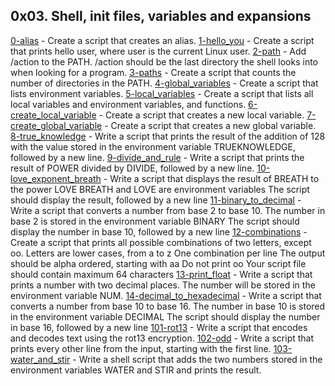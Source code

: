 ## 0x03. Shell, init files, variables and expansions
[0-alias](./0-alias) - Create a script that creates an alias.
[1-hello_you](./1-hello_you) - Create a script that prints hello user, where user is the current Linux user.
[2-path](./2-path) - Add /action to the PATH. /action should be the last directory the shell looks into when looking for a program.
[3-paths](./3-paths) - Create a script that counts the number of directories in the PATH.
[4-global_variables](./4-global_variables) - Create a script that lists environment variables.
[5-local_variables](./5-local_variables) - Create a script that lists all local variables and environment variables, and functions.
[6-create_local_variable](./6-create_local_variable) - Create a script that creates a new local variable.
[7-create_global_variable](./7-create_global_variable) - Create a script that creates a new global variable.
[8-true_knowledge](./8-true_knowledge) - Write a script that prints the result of the addition of 128 with the value stored in the environment variable TRUEKNOWLEDGE, followed by a new line.
[9-divide_and_rule](./9-divide_and_rule) - Write a script that prints the result of POWER divided by DIVIDE, followed by a new line.
[10-love_exponent_breath](./10-love_exponent_breath) - Write a script that displays the result of BREATH to the power LOVE
BREATH and LOVE are environment variables
The script should display the result, followed by a new line
[11-binary_to_decimal](./11-binary_to_decimal) - Write a script that converts a number from base 2 to base 10.
The number in base 2 is stored in the environment variable BINARY
The script should display the number in base 10, followed by a new line
[12-combinations](./12-combinations) - Create a script that prints all possible combinations of two letters, except oo.
Letters are lower cases, from a to z
One combination per line
The output should be alpha ordered, starting with aa
Do not print oo
Your script file should contain maximum 64 characters
[13-print_float](./13-print_float) - Write a script that prints a number with two decimal places.
The number will be stored in the environment variable NUM.
[14-decimal_to_hexadecimal](./14-decimal_to_hexadecimal) - Write a script that converts a number from base 10 to base 16.
The number in base 10 is stored in the environment variable DECIMAL
The script should display the number in base 16, followed by a new line
[101-rot13](./101-rot13) - Write a script that encodes and decodes text using the rot13 encryption.
[102-odd](./102-odd) - Write a script that prints every other line from the input, starting with the first line.
[103-water_and_stir](./103-water_and_stir) - Write a shell script that adds the two numbers stored in the environment variables WATER and STIR and prints the result.



